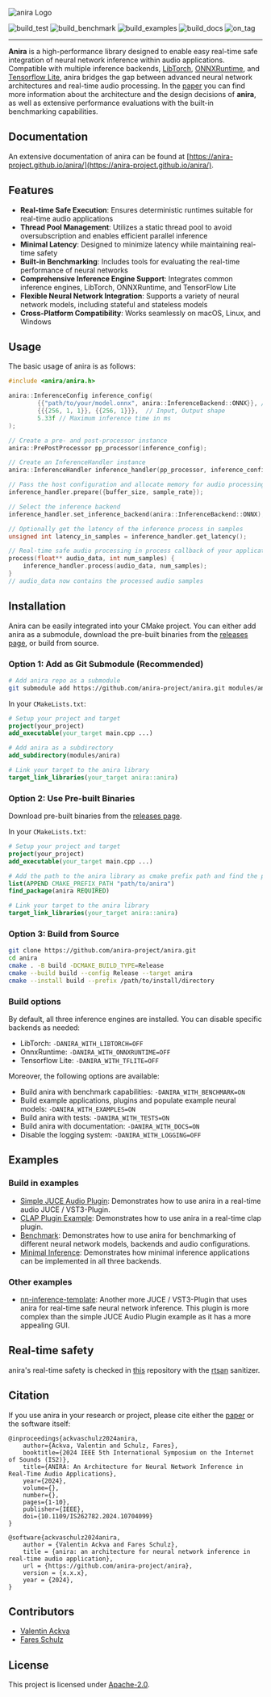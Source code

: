 ![anira Logo](/docs/img/anira-logo.png)

![build_test](https://github.com/anira-project/anira/actions/workflows/build_test.yml/badge.svg)
![build_benchmark](https://github.com/anira-project/anira/actions/workflows/build_benchmark.yml/badge.svg)
![build_examples](https://github.com/anira-project/anira/actions/workflows/build_examples.yml/badge.svg)
![build_docs](https://github.com/anira-project/anira/actions/workflows/build_docs_and_deploy.yml/badge.svg)
![on_tag](https://github.com/anira-project/anira/actions/workflows/on_tag.yml/badge.svg)

---

**Anira** is a high-performance library designed to enable easy real-time safe integration of neural network inference within audio applications. Compatible with multiple inference backends, [LibTorch](https://github.com/pytorch/pytorch/), [ONNXRuntime](https://github.com/microsoft/onnxruntime/), and [Tensorflow Lite](https://github.com/tensorflow/tensorflow/), anira bridges the gap between advanced neural network architectures and real-time audio processing. In the [paper](https://doi.org/10.1109/IS262782.2024.10704099) you can find more information about the architecture and the design decisions of **anira**, as well as extensive performance evaluations with the built-in benchmarking capabilities.

## Documentation

An extensive documentation of anira can be found at [https://anira-project.github.io/anira/](https://anira-project.github.io/anira/).
## Features

- **Real-time Safe Execution**: Ensures deterministic runtimes suitable for real-time audio applications
- **Thread Pool Management**: Utilizes a static thread pool to avoid oversubscription and enables efficient parallel inference
- **Minimal Latency**: Designed to minimize latency while maintaining real-time safety
- **Built-in Benchmarking**: Includes tools for evaluating the real-time performance of neural networks
- **Comprehensive Inference Engine Support**: Integrates common inference engines, LibTorch, ONNXRuntime, and TensorFlow Lite
- **Flexible Neural Network Integration**: Supports a variety of neural network models, including stateful and stateless models
- **Cross-Platform Compatibility**: Works seamlessly on macOS, Linux, and Windows

## Usage

The basic usage of anira is as follows:

```cpp
#include <anira/anira.h>

anira::InferenceConfig inference_config(
        {{"path/to/your/model.onnx", anira::InferenceBackend::ONNX}}, // Model path
        {{{256, 1, 1}}, {{256, 1}}},  // Input, Output shape
        5.33f // Maximum inference time in ms
);

// Create a pre- and post-processor instance
anira::PrePostProcessor pp_processor(inference_config);

// Create an InferenceHandler instance
anira::InferenceHandler inference_handler(pp_processor, inference_config);

// Pass the host configuration and allocate memory for audio processing
inference_handler.prepare({buffer_size, sample_rate});

// Select the inference backend
inference_handler.set_inference_backend(anira::InferenceBackend::ONNX);

// Optionally get the latency of the inference process in samples
unsigned int latency_in_samples = inference_handler.get_latency();

// Real-time safe audio processing in process callback of your application
process(float** audio_data, int num_samples) {
    inference_handler.process(audio_data, num_samples);
}
// audio_data now contains the processed audio samples
```

## Installation

Anira can be easily integrated into your CMake project. You can either add anira as a submodule, download the pre-built binaries from the [releases page](https://github.com/anira-project/anira/releases/latest), or build from source.

### Option 1: Add as Git Submodule (Recommended)

```bash
# Add anira repo as a submodule
git submodule add https://github.com/anira-project/anira.git modules/anira
```

In your `CMakeLists.txt`:

```cmake
# Setup your project and target
project(your_project)
add_executable(your_target main.cpp ...)

# Add anira as a subdirectory
add_subdirectory(modules/anira)

# Link your target to the anira library
target_link_libraries(your_target anira::anira)
```

### Option 2: Use Pre-built Binaries

Download pre-built binaries from the [releases page](https://github.com/anira-project/anira/releases/latest).

In your `CMakeLists.txt`:

```cmake
# Setup your project and target
project(your_project)
add_executable(your_target main.cpp ...)

# Add the path to the anira library as cmake prefix path and find the package
list(APPEND CMAKE_PREFIX_PATH "path/to/anira")
find_package(anira REQUIRED)

# Link your target to the anira library
target_link_libraries(your_target anira::anira)
```

### Option 3: Build from Source

```bash
git clone https://github.com/anira-project/anira.git
cd anira
cmake . -B build -DCMAKE_BUILD_TYPE=Release
cmake --build build --config Release --target anira
cmake --install build --prefix /path/to/install/directory
```

### Build options

By default, all three inference engines are installed. You can disable specific backends as needed:

- LibTorch: ``-DANIRA_WITH_LIBTORCH=OFF``
- OnnxRuntime: ``-DANIRA_WITH_ONNXRUNTIME=OFF``
- Tensorflow Lite: ``-DANIRA_WITH_TFLITE=OFF``

Moreover, the following options are available:

- Build anira with benchmark capabilities: ``-DANIRA_WITH_BENCHMARK=ON``
- Build example applications, plugins and populate example neural models: ``-DANIRA_WITH_EXAMPLES=ON``
- Build anira with tests: ``-DANIRA_WITH_TESTS=ON``
- Build anira with documentation: ``-DANIRA_WITH_DOCS=ON``
- Disable the logging system: ``-DANIRA_WITH_LOGGING=OFF``

## Examples

### Build in examples

- [Simple JUCE Audio Plugin](examples/juce-audio-plugin/): Demonstrates how to use anira in a real-time audio JUCE / VST3-Plugin.
- [CLAP Plugin Example](examples/clap-audio-plugin/): Demonstrates how to use anira in a real-time clap plugin.
- [Benchmark](examples/benchmark/): Demonstrates how to use anira for benchmarking of different neural network models, backends and audio configurations.
- [Minimal Inference](examples/minimal-inference/): Demonstrates how minimal inference applications can be implemented in all three backends.

### Other examples

- [nn-inference-template](https://github.com/Torsion-Audio/nn-inference-template): Another more JUCE / VST3-Plugin that uses anira for real-time safe neural network inference. This plugin is more complex than the simple JUCE Audio Plugin example as it has a more appealing GUI.

## Real-time safety

anira's real-time safety is checked in [this](https://github.com/anira-project/anira-rt-principle-check) repository with the [rtsan](https://github.com/realtime-sanitizer/rtsan) sanitizer.

## Citation

If you use anira in your research or project, please cite either the [paper](https://doi.org/10.1109/IS262782.2024.10704099) or the software itself:

```cite
@inproceedings{ackvaschulz2024anira,
    author={Ackva, Valentin and Schulz, Fares},
    booktitle={2024 IEEE 5th International Symposium on the Internet of Sounds (IS2)},
    title={ANIRA: An Architecture for Neural Network Inference in Real-Time Audio Applications},
    year={2024},
    volume={},
    number={},
    pages={1-10},
    publisher={IEEE},
    doi={10.1109/IS262782.2024.10704099}
}

@software{ackvaschulz2024anira,
    author = {Valentin Ackva and Fares Schulz},
    title = {anira: an architecture for neural network inference in real-time audio application},
    url = {https://github.com/anira-project/anira},
    version = {x.x.x},
    year = {2024},
}
```

## Contributors

- [Valentin Ackva](https://github.com/vackva)
- [Fares Schulz](https://github.com/faressc)

## License

This project is licensed under [Apache-2.0](LICENSE).
